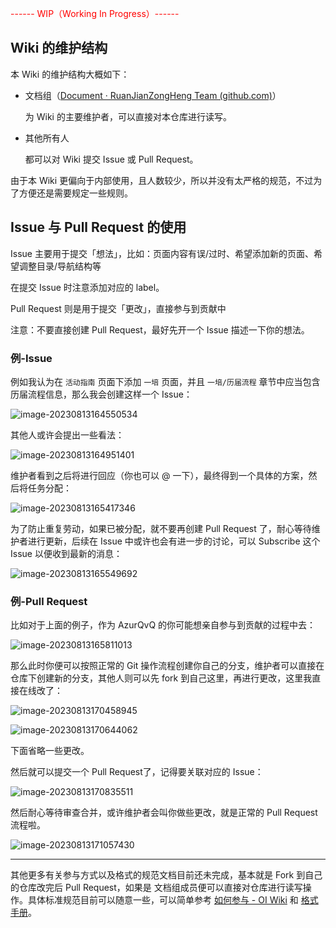 <font color="red">------ WIP（Working In Progress）------</font>

## Wiki 的维护结构

本 Wiki 的维护结构大概如下：

- 文档组（[Document · RuanJianZongHeng Team (github.com)](https://github.com/orgs/RuanJianZongHeng/teams/document)）

  为 Wiki 的主要维护者，可以直接对本仓库进行读写。

- 其他所有人

  都可以对 Wiki 提交 Issue 或 Pull Request。



由于本 Wiki 更偏向于内部使用，且人数较少，所以并没有太严格的规范，不过为了方便还是需要规定一些规则。

## Issue 与 Pull Request 的使用

Issue 主要用于提交「想法」，比如：页面内容有误/过时、希望添加新的页面、希望调整目录/导航结构等

在提交 Issue 时注意添加对应的 label。



Pull Request 则是用于提交「更改」，直接参与到贡献中

注意：不要直接创建 Pull Request，最好先开一个 Issue 描述一下你的想法。

### 例-Issue

例如我认为在 `活动指南` 页面下添加 `一培` 页面，并且 `一培/历届流程` 章节中应当包含历届流程信息，那么我会创建这样一个 Issue：

![image-20230813164550534](如何参与.assets/image-20230813164550534.png)

其他人或许会提出一些看法：

![image-20230813164951401](如何参与.assets/image-20230813164951401.png)

维护者看到之后将进行回应（你也可以 @ 一下），最终得到一个具体的方案，然后将任务分配：

![image-20230813165417346](如何参与.assets/image-20230813165417346.png)

为了防止重复劳动，如果已被分配，就不要再创建 Pull Request 了，耐心等待维护者进行更新，后续在 Issue 中或许也会有进一步的讨论，可以 Subscribe 这个 Issue 以便收到最新的消息：

![image-20230813165549692](如何参与.assets/image-20230813165549692.png)

### 例-Pull Request

比如对于上面的例子，作为 AzurQvQ 的你可能想亲自参与到贡献的过程中去：

![image-20230813165811013](如何参与.assets/image-20230813165811013.png)

那么此时你便可以按照正常的 Git 操作流程创建你自己的分支，维护者可以直接在仓库下创建新的分支，其他人则可以先 fork 到自己这里，再进行更改，这里我直接在线改了：

![image-20230813170458945](如何参与.assets/image-20230813170458945.png)

![image-20230813170644062](如何参与.assets/image-20230813170644062.png)

下面省略一些更改。

然后就可以提交一个 Pull Request了，记得要关联对应的 Issue：

![image-20230813170835511](如何参与.assets/image-20230813170835511.png)

然后耐心等待审查合并，或许维护者会叫你做些更改，就是正常的 Pull Request 流程啦。

![image-20230813171057430](如何参与.assets/image-20230813171057430.png)

---

其他更多有关参与方式以及格式的规范文档目前还未完成，基本就是 Fork 到自己的仓库改完后 Pull Request，如果是 文档组成员便可以直接对仓库进行读写操作。具体标准规范目前可以随意一些，可以简单参考 [如何参与 - OI Wiki](https://oi-wiki.org/intro/htc/) 和 [格式手册](https://oi-wiki.org/intro/format/)。

